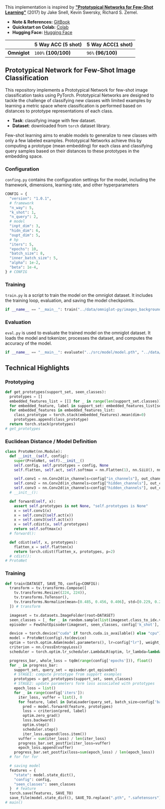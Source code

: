 This implementation is inspired by [**"Prototypical Networks for Few-Shot Learning"**](https://arxiv.org/abs/1703.05175) (2017) by Jake Snell, Kevin Swersky, Richard S. Zemel.

* **Note & References:** [GitBook](https://lif31up.gitbook.io/lif31up/few-shot-learning/prototypical-networks-for-few-shot-learning)
* **Quickstart on Colab:** [Colab](https://colab.research.google.com/drive/1gsVtGvISCpXQZsKvFjLVocn89ovazusE?usp=sharing)
* **Hugging Face:** [Hugging Face](https://huggingface.co/lif31up/prototypical-network)

|            | 5 Way ACC (5 shot) | 5 Way ACC(1 shot) |
|------------|--------------------|------------------|
|**Omniglot**|`100%` **(100/100)**|`96%` **(96/100)**|

## Prototypical Network for Few-Shot Image Classification
This repository implements a Prototypical Network for few-shot image classification tasks using PyTorch. Prototypical Networks are designed to tackle the challenge of classifying new classes with limited examples by learning a metric space where classification is performed based on distances to prototype representations of each class.

* **Task**: classifying image with few dataset.
* **Dataset**: downloaded from `torch` dataset library.

Few-shot learning aims to enable models to generalize to new classes with only a few labeled examples. Prototypical Networks achieve this by computing a prototype (mean embedding) for each class and classifying query samples based on their distances to these prototypes in the embedding space.

### Configuration
`confing.py` contains the configuration settings for the model, including the framework, dimensions, learning rate, and other hyperparameters

```python
CONFIG = {
  "version": "1.0.1",
  # framework
  "n_way": 5,
  "k_shot": 1,
  "n_query": 2,
  # model
  "inpt_dim": 3,
  "hidn_dim": 6,
  "oupt_dim": 5,
  # hp
  "iters": 5,
  "epochs": 10,
  "batch_size": 8,
  "inner_batch_size": 5,
  "alpha": 1e-2,
  "beta": 1e-4,
} # CONFIG
```

### Training
`train.py` is a script to train the model on the omniglot dataset. It includes the training loop, evaluation, and saving the model checkpoints.

```python
if __name__ == "__main__": train("../data/omniglot-py/images_background/Futurama", "./model/model.pth")
```

### Evaluation
`eval.py` is used to evaluate the trained model on the omniglot dataset. It loads the model and tokenizer, processes the dataset, and computes the accuracy of the model.

```python
if __name__ == "__main__": evaluate("../src/model/model.pth", "../data/omniglot-py/images_background/Futurama")
```

## Technical Highlights

### Prototyping

```python
def get_prototypes(support_set, seen_classes):
  prototypes = []
  embedded_features_list = [[] for _ in range(len(support_set.classes))]
  for embedded_feature, label in support_set: embedded_features_list[seen_classes.index(label)].append(embedded_feature)
  for embedded_features in embedded_features_list:
    class_prototype = torch.stack(embedded_features).mean(dim=0)
    prototypes.append(class_prototype)
  return torch.stack(prototypes)
# get_prototypes
```

### Euclidean Distance / Model Definition

```python
class ProtoNet(nn.Module):
  def __init__(self, config):
    super(ProtoNet, self).__init__()
    self.config, self.prototypes = config, None
    self.flatten, self.act, self.softmax = nn.Flatten(1), nn.SiLU(), nn.Softmax(dim=1)

    self.conv1 = nn.Conv2d(in_channels=config["in_channels"], out_channels=config["hidden_channels"], kernel_size=config["kernel_size"], stride=1, padding=1)
    self.conv2 = nn.Conv2d(in_channels=config["hidden_channels"], out_channels=config["hidden_channels"], kernel_size=config["kernel_size"], stride=1, padding=1)
    self.conv3 = nn.Conv2d(in_channels=config["hidden_channels"], out_channels=config["out_channels"], kernel_size=config["kernel_size"], stride=1, padding=1)
  # __init__():

  def forward(self, x):
    assert self.prototypes is not None, "self.prototypes is None"
    x = self.conv1(x)
    x = self.conv2(self.act(x))
    x = self.conv3(self.act(x))
    x = self.cdist(x, self.prototypes)
    return self.softmax(x)
  # forward():

  def cdist(self, x, prototypes):
    flatten_x = self.flatten(x)
    return torch.cdist(flatten_x, prototypes, p=2)
  # cdist():
# ProtoNet
```

### Training
```python
def train(DATASET, SAVE_TO, config=CONFIG):
  transform = tv.transforms.Compose([
    tv.transforms.Resize((224, 224)),
    tv.transforms.ToTensor(),
    tv.transforms.Normalize(mean=[0.485, 0.456, 0.406], std=[0.229, 0.224, 0.225])
  ]) # transform

  imageset = tv.datasets.ImageFolder(root=DATASET)
  seen_classes = [_ for _ in random.sample(list(imageset.class_to_idx.values()), config['n_way'])]
  episoder = FewShotEpisoder(imageset, seen_classes, config['k_shot'], config['n_query'], transform)

  device = torch.device("cuda" if torch.cuda.is_available() else "cpu")
  model = ProtoNet(config).to(device)
  optim = torch.optim.Adam(model.parameters(), lr=config["lr"], weight_decay=config["weight_decay"])
  criterion = nn.CrossEntropyLoss()
  scheduler = torch.optim.lr_scheduler.LambdaLR(optim, lr_lambda=lambda step: min((step + 1) ** -0.5, (step + 1) * 1e-3))

  progress_bar, whole_loss = tqdm(range(config['epochs'])), float()
  for _ in progress_bar:
    support_set, query_set = episoder.get_episode()
    # STAGE1: compute prototype from support examples
    prototypes = get_prototypes(support_set, seen_classes)
    # STAGE2: update parameters form loss associated with prototypes
    epoch_loss = list()
    for _ in range(config['iters']):
      iter_loss, vuffer = list(), 0
      for feature, label in DataLoader(query_set, batch_size=config['batch_size'], shuffle=True):
        pred = model.forward(feature, prototypes)
        loss = criterion(pred, label)
        optim.zero_grad()
        loss.backward()
        optim.step()
        scheduler.step()
        iter_loss.append(loss.item())
      vuffer = sum(iter_loss) / len(iter_loss)
      progress_bar.set_postfix(iter_loss=vuffer)
      epoch_loss.append(vuffer)
    progress_bar.set_postfix(loss=sum(epoch_loss) / len(epoch_loss))
  # for for for

  # saving model
  features = {
    "state": model.state_dict(),
    "config": config,
    "seen_classes": seen_classes
  }  # feature
  torch.save(features, SAVE_TO)
  save_file(model.state_dict(), SAVE_TO.replace(".pth", ".safetensors"))
# main()
```
